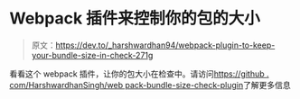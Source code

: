# Webpack 插件来控制你的包的大小

> 原文：<https://dev.to/_harshwardhan94/webpack-plugin-to-keep-your-bundle-size-in-check-271g>

看看这个 webpack 插件，让你的包大小在检查中。请访问[https://github . com/HarshwardhanSingh/web pack-bundle-size-check-plugin](https://github.com/HarshwardhanSingh/webpack-bundle-size-check-plugin)了解更多信息